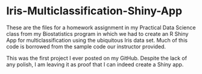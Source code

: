 # Iris-Multiclassification-Shiny-App

These are the files for a homework assignment in my Practical Data Science class from my Biostatistics program in which we had to create an R Shiny App
for multiclassification using the ubiquitous Iris data set. Much of this code is borrowed from the sample code our instructor provided. 

This was the first project I ever posted on my GitHub. Despite the lack of any polish, I am leaving it as proof that I can indeed create a Shiny app.
